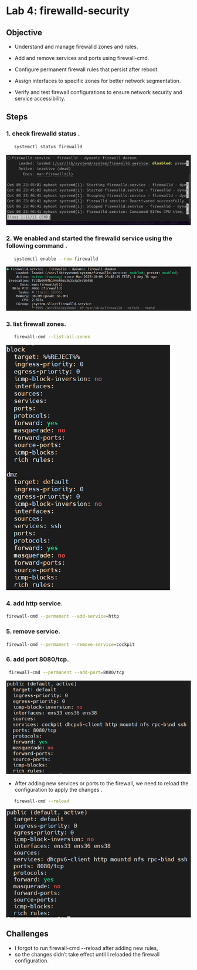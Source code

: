 # Lab 4: firewalld-security

## Objective

- Understand and manage firewalld zones and rules.

- Add and remove services and ports using firewall-cmd.

- Configure permanent firewall rules that persist after reboot.

- Assign interfaces to specific zones for better network segmentation.

- Verify and test firewall configurations to ensure network security and service accessibility. 

## Steps

  ### 1. check firewalld status .
  ```bash
     systemctl status firewalld
```
 [![](images/1fstop.png)](images/1fstop.png)

 

  ### 2. We enabled and started the firewalld service using the following command .
  ```bash
     systemctl enable --now firewalld
  ```
 [![](images/new.png)](images/new.png)


  ### 3. list firewall zones.
  ```bash
     firewall-cmd --list-all-zones
  ```

  [![](images/3.png)](images/3.png)

  ### 4. add http service. 
  ```bash
firewall-cmd --permanent --add-service=http
```
  ### 5. remove service. 

 ```bash
firewall-cmd --permanent --remove-service=cockpit
```

  ### 6. add port 8080/tcp. 
  ```bash
   firewall-cmd --permanent --add-port=8080/tcp
```
[![](images/4list.png)](images/4list.png)

- After adding new services or ports to the firewall, we need to reload the configuration to apply the changes . 
```bash
   firewall-cmd --reload 
```
[![](images/5rlist.png)](images/5rlist.png)


    

 
  ## Challenges

- I forgot to run firewall-cmd --reload after adding new rules,
- so the changes didn’t take effect until I reloaded the firewall configuration.



